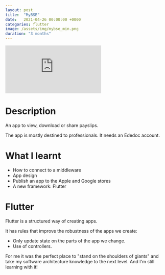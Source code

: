 ```yaml
---
layout: post
title:  "MyBSE"
date:   2021-04-26 00:00:00 +0000
categories: flutter
image: /assets/img/mybse_min.png
duration: "3 months"
---
```


<div class="video-container">
<iframe src="https://www.youtube.com/embed/StAIkYoUz_Q" title="YouTube video player" frameborder="0" allow="accelerometer; autoplay; clipboard-write; encrypted-media; gyroscope; picture-in-picture" allowfullscreen></iframe>
</div>

# Description

An app to view, download or share payslips.

The app is mostly destined to professionals. It needs an Ededoc account.

# What I learnt 
* How to connect to a middleware
* App design
* Publish an app to the Apple and Google stores
* A new framework: Flutter


# Flutter 

Flutter is a structured way of creating apps.

It has rules that improve the robustness of the apps we create:
* Only update state on the parts of the app we change.
* Use of controllers.

For me it was the perfect place to "stand on the shoulders of giants" and take my software architecture knowledge to the next level.
And I'm still learning with it!

